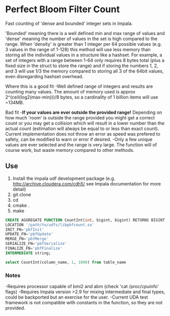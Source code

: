 # Perfect Bloom Filter Count
Fast counting of 'dense and bounded' integer sets in Impala. 

'Bounded' meaning there is a well defined min and max range of values and 'dense' meaning the number of values in the set is high compared to the range.  When 'density' is greater than 1 integer per 64 possible values (e.g. 3 values in the range of 1-128) this method will use less memory than storing all the individual values in a structure like a hashset. For example, a set of integers with a range between 1-64 only requires 8 bytes total (plus a fixed size in the struct to store the range) and if storing the numbers 1, 2, and 3 will use 1/3 the memory compared to storing all 3 of the 64bit values, even disregarding hashset overhead.

Where this is a good fit
-Well defined range of integers and results are counting many values.  The amount of memory used is approx 2^(ceil(log2(max-min)))/8 bytes, so a cardinality of 1 billion items will use ~134MB.

Bad fit
-**If your values are ever outside the provided range!** Depending on how much 'room' is outside the range provided you might get a correct count or you may get a collision which will result in a lower number than the actual count (estimation will always be equal to or less than exact count).  Current implementation does not throw an error as speed was prefered to safety, can be modified to warn or error if desired.
-Only a few unique values are ever selected and the range is very large.  The function will of course work, but waste memory compared to other methods.

## Use

1. Install the impala udf development package (e.g. <http://archive.cloudera.com/cdh5/> see Impala documentation for more detail)
2. git clone <repo url here>
3. cd <repo dir here>
4. cmake .
5. make

```sql
CREATE AGGREGATE FUNCTION CountInt(int, bigint, bigint) RETURNS BIGINT
LOCATION '/path/to/udfs/libpbfcount.so'
INIT_FN='pbfInit'
UPDATE_FN='pbfUpdate'
MERGE_FN='pbfMerge'
SERIALIZE_FN='pbfSerialize'
FINALIZE_FN='pbfFinalize'
INTERMEDIATE string;
```

```sql
select CountInt(column_name, 1, 1000) from table_name 
```

### Notes
-Requires processor capable of bmi2 and abm (check 'cat /proc/cpuinfo' flags)
-Requires Impala version >2.9 for mixing intermediate and final types, could be backported but an exercise for the user.
-Current UDA test framework is not compatible with constants in the function, so they are not provided.